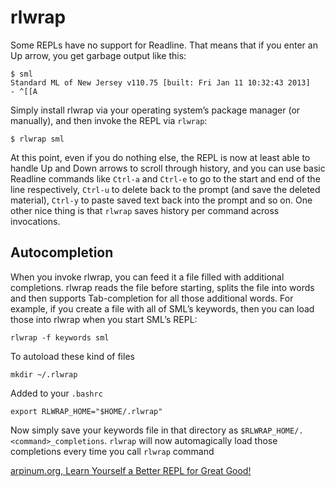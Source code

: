 # rlwrap #

Some REPLs have no support for Readline. That means that if you enter an Up arrow, you get garbage output like this:

	$ sml
	Standard ML of New Jersey v110.75 [built: Fri Jan 11 10:32:43 2013]
	- ^[[A

Simply install rlwrap via your operating system’s package manager (or manually), and then invoke the REPL via `rlwrap`:

	$ rlwrap sml

At this point, even if you do nothing else, the REPL is now at least able to handle Up and Down arrows to scroll through history, and you can use basic Readline commands like `Ctrl-a` and `Ctrl-e` to go to the start and end of the line respectively, `Ctrl-u` to delete back to the prompt (and save the deleted material), `Ctrl-y` to paste saved text back into the prompt and so on. One other nice thing is that `rlwrap` saves history per command across invocations.

## Autocompletion ##

When you invoke rlwrap, you can feed it a file filled with additional completions. rlwrap reads the file before starting, splits the file into words and then supports Tab-completion for all those additional words. For example, if you create a file with all of SML’s keywords, then you can load those into rlwrap when you start SML’s REPL:

	rlwrap -f keywords sml

To autoload these kind of files

	mkdir ~/.rlwrap

Added to your `.bashrc`

	export RLWRAP_HOME="$HOME/.rlwrap"

Now simply save your keywords file in that directory as `$RLWRAP_HOME/.<command>_completions`. `rlwrap` will now automagically load those completions every time you call `rlwrap` command

[arpinum.org, Learn Yourself a Better REPL for Great Good!](http://ithaca.arpinum.org/2013/01/20/rlwrap.html)